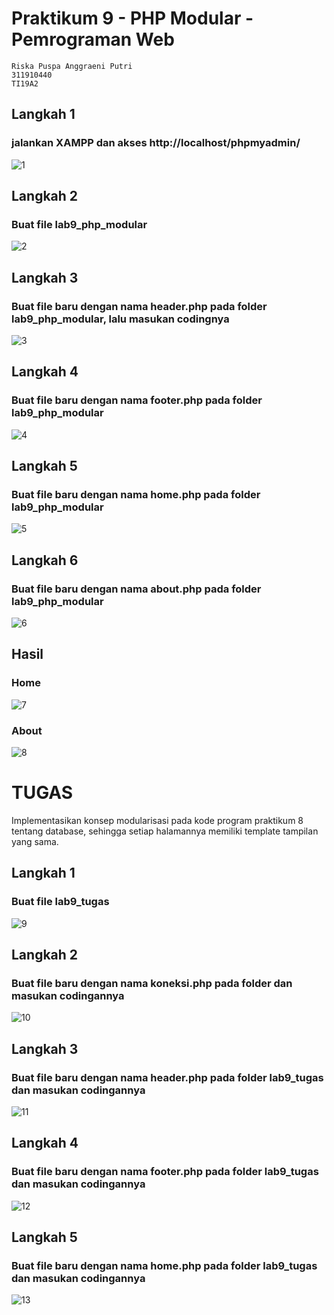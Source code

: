 # Praktikum 9 - PHP Modular - Pemrograman Web
```
Riska Puspa Anggraeni Putri
311910440
TI19A2
```

## Langkah 1
### jalankan XAMPP dan akses http://localhost/phpmyadmin/
![1](https://user-images.githubusercontent.com/56241285/120918611-6fc32a00-c6df-11eb-9e5d-e57e35fee754.png)
## Langkah 2
### Buat file lab9_php_modular
![2](https://user-images.githubusercontent.com/56241285/120919372-6c31a200-c6e3-11eb-9aff-647412c5c7ea.png)
## Langkah 3
### Buat file baru dengan nama header.php pada folder lab9_php_modular, lalu masukan codingnya
![3](https://user-images.githubusercontent.com/56241285/120918798-743c1280-c6e0-11eb-91dd-c73e6a41969c.png)
## Langkah 4
### Buat file baru dengan nama footer.php pada folder lab9_php_modular
![4](https://user-images.githubusercontent.com/56241285/120918860-e01e7b00-c6e0-11eb-89f4-f5c600f41ff0.png)
## Langkah 5 
### Buat file baru dengan nama home.php pada folder lab9_php_modular
![5](https://user-images.githubusercontent.com/56241285/120918955-54591e80-c6e1-11eb-9ae6-1bbb8302621f.png)
## Langkah 6
### Buat file baru dengan nama about.php pada folder lab9_php_modular
![6](https://user-images.githubusercontent.com/56241285/120919172-66878c80-c6e2-11eb-9ffe-70dddafdb3ff.png)
## Hasil
### Home
![7](https://user-images.githubusercontent.com/56241285/120919266-da299980-c6e2-11eb-818b-0cd026d1e0fd.png)
### About
![8](https://user-images.githubusercontent.com/56241285/120919273-e281d480-c6e2-11eb-9ebb-2488a0c47e6f.png)
# TUGAS
Implementasikan konsep modularisasi pada kode program praktikum 8 tentang database, sehingga setiap halamannya memiliki template tampilan yang sama.
## Langkah 1
### Buat file lab9_tugas
![9](https://user-images.githubusercontent.com/56241285/120919405-9daa6d80-c6e3-11eb-85cd-101363aa7013.png)
## Langkah 2 
### Buat file baru dengan nama koneksi.php pada folder dan masukan codingannya
![10](https://user-images.githubusercontent.com/56241285/120919502-2c1eef00-c6e4-11eb-8d35-a2965ac962eb.png)
## Langkah 3
### Buat file baru dengan nama header.php pada folder lab9_tugas dan masukan codingannya
![11](https://user-images.githubusercontent.com/56241285/120919599-a0f22900-c6e4-11eb-9bb0-af9272e379f2.png)
## Langkah 4
### Buat file baru dengan nama footer.php pada folder lab9_tugas dan masukan codingannya
![12](https://user-images.githubusercontent.com/56241285/120919773-7b195400-c6e5-11eb-9ee8-8317a5e880e4.png)
## Langkah 5
### Buat file baru dengan nama home.php pada folder lab9_tugas dan masukan codingannya
![13](https://user-images.githubusercontent.com/56241285/121005536-209df780-c7ba-11eb-8440-78cb9b0fe4e1.png)
